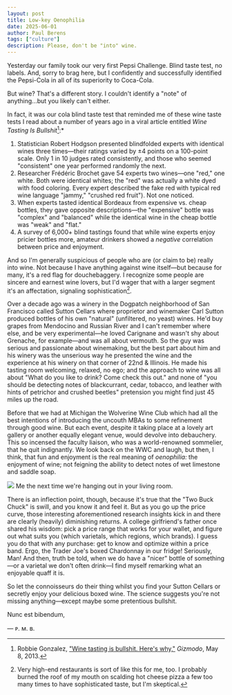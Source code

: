```yaml
---
layout: post
title: Low-key Oenophilia
date: 2025-06-01
author:	Paul Berens
tags: ["culture"]
description: Please, don't be "into" wine.
---
```

Yesterday our family took our very first Pepsi Challenge. Blind taste test, no labels. And, sorry to brag here, but I confidently and successfully identified the Pepsi-Cola in all of its superiority to Coca-Cola.

But wine? That's a different story. I couldn't identify a "note" of anything...but you likely can't either.

In fact, it was our cola blind taste test that reminded me of these wine taste tests I read about a number of years ago in a viral article entitled *Wine Tasting Is Bullshit*[^1]:*
1. Statistician Robert Hodgson presented blindfolded experts with identical wines three times—their ratings varied by ±4 points on a 100-point scale. Only 1 in 10 judges rated consistently, and those who seemed "consistent" one year performed randomly the next.
2. Researcher Frédéric Brochet gave 54 experts two wines—one "red," one white. Both were identical whites; the "red" was actually a white dyed with food coloring. Every expert described the fake red with typical red wine language "jammy," "crushed red fruit"). Not one noticed.
3. When experts tasted identical Bordeaux from expensive vs. cheap bottles, they gave opposite descriptions—the "expensive" bottle was "complex" and "balanced" while the identical wine in the cheap bottle was "weak" and "flat."
4. A survey of 6,000+ blind tastings found that while wine experts enjoy pricier bottles more, amateur drinkers showed a *negative* correlation between price and enjoyment.

[^1]: Robbie Gonzalez, ["Wine tasting is bullshit. Here's why,"](https://gizmodo.com/wine-tasting-is-bullshit-heres-why-496098276) *Gizmodo*, May 8, 2013.

And so I'm generally suspicious of people who are (or claim to be) really into wine. Not because I have anything against wine itself—but because for many, it's a red flag for douchebaggery. I recognize some people are sincere and earnest wine lovers, but I'd wager that with a larger segment it's an affectation, signaling sophistication[^2].

[^2]:Very high-end restaurants is sort of like this for me, too. I probably burned the roof of my mouth on scalding hot cheese pizza a few too many times to have sophisticated taste, but I'm skeptical.

Over a decade ago was a winery in the Dogpatch neighborhood of San Francisco called Sutton Cellars where proprietor and winemaker Carl Sutton produced bottles of his own "natural" (unfiltered, no yeast) wines. He'd buy grapes from Mendocino and Russian River and I can't remember where else, and be very experimental—he loved Carignane and wasn't shy about Grenache, for example—and was all about vermouth. So the guy was serious and passionate about winemaking, but the best part about him and his winery was the unserious way he presented the wine and the experience at his winery on that corner of 22nd & Illinois. He made his tasting room welcoming, relaxed, no ego; and the approach to wine was all about "What do you like to drink? Come check this out." and none of "you should be detecting notes of blackcurrant, cedar, tobacco, and leather with hints of petrichor and crushed beetles" pretension you might find just 45 miles up the road.

Before that we had at Michigan the Wolverine Wine Club which had all the best intentions of introducing the uncouth MBAs to some refinement through good wine. But each event, despite it taking place at a lovely art gallery or another equally elegant venue, would devolve into debauchery. This so incensed the faculty liaison, who was a world-renowned sommelier, that he quit indignantly. We look back on the WWC and laugh, but then, I think, that fun and enjoyment is the real meaning of *oenophilia:* the enjoyment of wine; not feigning the ability to detect notes of wet limestone and saddle soap.

<img src="https://commons.wikimedia.org/wiki/File:Smelling_the_wine.jpg#/media/File:Smelling_the_wine.jpg">
<span class="muted small">Me the next time we're hanging out in your living room.</span>

There is an inflection point, though, because it's true that the "Two Buck Chuck" is swill, and you know it and feel it. But as you go up the price curve, those interesting aforementioned research insights kick in and there are clearly (heavily) diminishing returns. A college girlfriend's father once shared his wisdom: pick a price range that works for your wallet, and figure out what suits you (which varietals, which regions, which brands). I guess you do that with any purchase: get to know and optimize within a price band. Ergo, the Trader Joe's boxed Chardonnay in our fridge! Seriously, Man! And then, truth be told, when we do have a "nicer" bottle of something—or a varietal we don't often drink—I find myself remarking what an enjoyable quaff it is.

So let the connoisseurs do their thing whilst you find your Sutton Cellars or secretly enjoy your delicious boxed wine. The science suggests you're not missing anything—except maybe some pretentious bullshit.

Nunc est bibendum,

— ᴘ. ᴍ. ʙ.